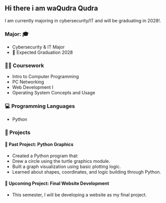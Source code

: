 ## Hi there i am waQudra Qudra
I am currently majoring in cybersecurity/IT 
and will be graduating in 2028!.


###    Major: 🎓 
 - Cybersecurity & IT Major 
 - 📅 Expected Graduation 2028



### 🤺🚥 Coursework
- Intro to Computer Programming  
- PC Networking  
- Web Development I  
- Operating System Concepts and Usage 

### 💻 Programming Languages
- Python


### 🚀 Projects
  

#### 🔹 Past Project: Python Graphics
  - Created a Python program that:
  - Drew a circle using the turtle graphics module.
  - Built a graph visualization using basic plotting logic.
  - Learned about shapes, coordinates, and logic building through Python.





#### 🔹 Upcoming Project: Final Website Development

- This semester, I will be developing a website as my final project.








